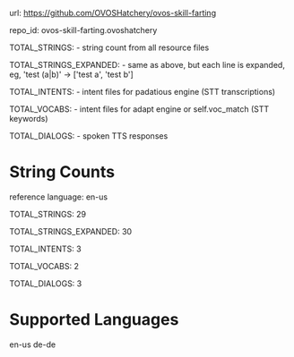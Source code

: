 
url: https://github.com/OVOSHatchery/ovos-skill-farting

repo_id: ovos-skill-farting.ovoshatchery

TOTAL_STRINGS:  - string count from all resource files

TOTAL_STRINGS_EXPANDED: - same as above, but each line is expanded, eg, 'test (a|b)' -> ['test a', 'test b']

TOTAL_INTENTS: - intent files for padatious engine (STT transcriptions)

TOTAL_VOCABS: - intent files for adapt engine or self.voc_match (STT keywords)

TOTAL_DIALOGS: - spoken TTS responses


# String Counts

reference language: en-us

TOTAL_STRINGS: 29  

TOTAL_STRINGS_EXPANDED: 30  

TOTAL_INTENTS: 3  

TOTAL_VOCABS: 2  

TOTAL_DIALOGS: 3  

# Supported Languages

en-us
de-de

